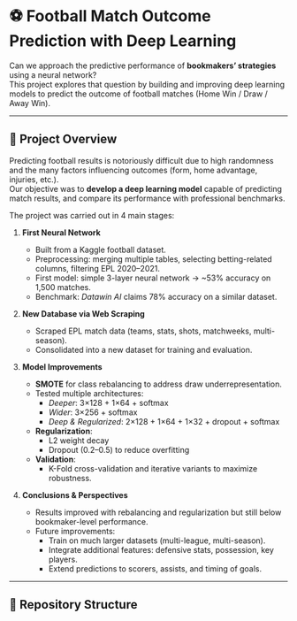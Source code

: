 # ⚽ Football Match Outcome Prediction with Deep Learning

Can we approach the predictive performance of **bookmakers’ strategies** using a neural network?  
This project explores that question by building and improving deep learning models to predict the outcome of football matches (Home Win / Draw / Away Win).

---

## 📖 Project Overview
Predicting football results is notoriously difficult due to high randomness and the many factors influencing outcomes (form, home advantage, injuries, etc.).  
Our objective was to **develop a deep learning model** capable of predicting match results, and compare its performance with professional benchmarks.

The project was carried out in 4 main stages:

1. **First Neural Network**
   - Built from a Kaggle football dataset.  
   - Preprocessing: merging multiple tables, selecting betting-related columns, filtering EPL 2020–2021.  
   - First model: simple 3-layer neural network → ~53% accuracy on 1,500 matches.  
   - Benchmark: *Datawin AI* claims 78% accuracy on a similar dataset.

2. **New Database via Web Scraping**
   - Scraped EPL match data (teams, stats, shots, matchweeks, multi-season).  
   - Consolidated into a new dataset for training and evaluation.  

3. **Model Improvements**
   - **SMOTE** for class rebalancing to address draw underrepresentation.  
   - Tested multiple architectures:
     - *Deeper*: 3×128 + 1×64 + softmax  
     - *Wider*: 3×256 + softmax  
     - *Deep & Regularized*: 2×128 + 1×64 + 1×32 + dropout + softmax  
   - **Regularization**:
     - L2 weight decay  
     - Dropout (0.2–0.5) to reduce overfitting  
   - **Validation**:
     - K-Fold cross-validation and iterative variants to maximize robustness.

4. **Conclusions & Perspectives**
   - Results improved with rebalancing and regularization but still below bookmaker-level performance.  
   - Future improvements:
     - Train on much larger datasets (multi-league, multi-season).  
     - Integrate additional features: defensive stats, possession, key players.  
     - Extend predictions to scorers, assists, and timing of goals.

---

## 📂 Repository Structure

